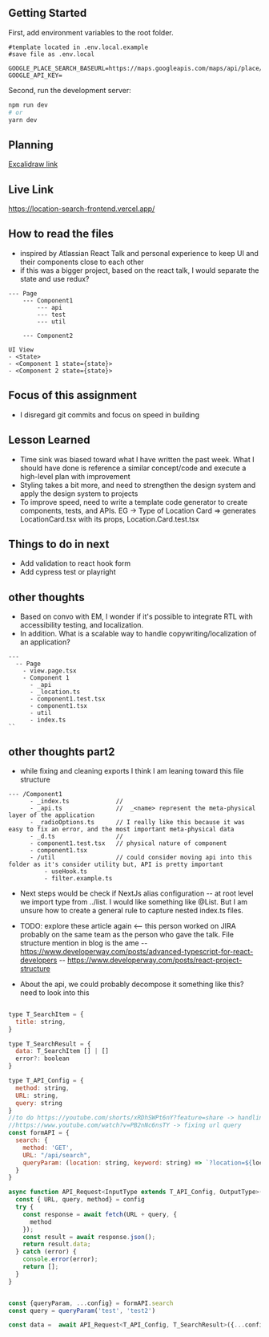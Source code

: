 ## Getting Started

First, add environment variables to the root folder.

```env
#template located in .env.local.example
#save file as .env.local

GOOGLE_PLACE_SEARCH_BASEURL=https://maps.googleapis.com/maps/api/place/nearbysearch/json
GOOGLE_API_KEY=
```

Second, run the development server:

```bash
npm run dev
# or
yarn dev
```

## Planning

[Excalidraw link](https://excalidraw.com/#json=HQOjXDy0xtNf5tY2Wpwjv,yTbOPPjH0hpdvLZRvY7nAA)

## Live Link

https://location-search-frontend.vercel.app/

## How to read the files

- inspired by Atlassian React Talk and personal experience to keep UI and their components close to each other
- if this was a bigger project, based on the react talk, I would separate the state and use redux?

```
--- Page
    --- Component1
        --- api
        --- test
        --- util

    --- Component2

UI View
- <State>
- <Component 1 state={state}>
- <Component 2 state={state}>

```

## Focus of this assignment

- I disregard git commits and focus on speed in building

## Lesson Learned

- Time sink was biased toward what I have written the past week. What I should have done is reference a similar concept/code and execute a high-level plan with improvement
- Styling takes a bit more, and need to strengthen the design system and apply the design system to projects
- To improve speed, need to write a template code generator to create components, tests, and APIs.
  EG -> Type of Location Card => generates LocationCard.tsx with its props, Location.Card.test.tsx

## Things to do in next

- Add validation to react hook form
- Add cypress test or playright

## other thoughts

- Based on convo with EM, I wonder if it's possible to integrate RTL with accessibility testing, and localization.
- In addition. What is a scalable way to handle copywriting/localization of an application?

```
---
  -- Page
    - view.page.tsx
    - Component 1
      - _api
      - _location.ts
      - component1.test.tsx
      - component1.tsx
      - util
      - index.ts
``
```

## other thoughts part2

- while fixing and cleaning exports I think I am leaning toward this file structure

```
--- /Component1
      - _index.ts             //
      - _api.ts               //  _<name> represent the meta-physical layer of the application
      - _radioOptions.ts      // I really like this because it was easy to fix an error, and the most important meta-physical data
      - _d.ts                 //
      - component1.test.tsx   // physical nature of component
      - component1.tsx
      - /util                 // could consider moving api into this folder as it's consider utility but, API is pretty important
          - useHook.ts
          - filter.example.ts

```

- Next steps would be check if NextJs alias configuration
  -- at root level we import type from ../list. I would like something like @List. But I am unsure how to create a general rule to capture nested index.ts files.

- TODO: explore these article again <-- this person worked on JIRA probably on the same team as the person who gave the talk. File structure mention in blog is the ame
  -- https://www.developerway.com/posts/advanced-typescript-for-react-developers
  -- https://www.developerway.com/posts/react-project-structure

- About the api, we could probably decompose it something like this? need to look into this

```javascript

type T_SearchItem = {
  title: string,
}

type T_SearchResult = {
  data: T_SearchItem [] | []
  error?: boolean
}

type T_API_Config = {
  method: string,
  URL: string,
  query: string
}
//to do https://youtube.com/shorts/xRDhSWPt6nY?feature=share -> handling fetch errors
//https://www.youtube.com/watch?v=PB2nNc6nsTY -> fixing url query
const formAPI = {
  search: {
    method: 'GET',
    URL: "/api/search",
    queryParam: (location: string, keyword: string) => `?location=${location}&keyword=${keyword}`,
  }
}

async function API_Request<InputType extends T_API_Config, OutputType>(config: InputType): Promise<OutputType [] | []> {
  const { URL, query, method} = config
  try {
    const response = await fetch(URL + query, {
      method
    });
    const result = await response.json();
    return result.data;
  } catch (error) {
    console.error(error);
    return [];
  }
}


const {queryParam, ...config} = formAPI.search
const query = queryParam('test', 'test2')

const data =  await API_Request<T_API_Config, T_SearchResult>({...config, query})
```
